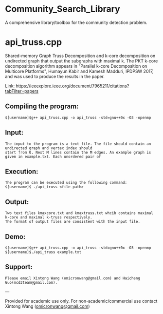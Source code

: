 # Community_Search_Library
A comprehensive library/toolbox for the community detection problem. 

# api_truss.cpp
Shared-memory Graph Truss Decomposition and k-core decomposition on undirected graph that output the subgraphs with maximal k.
The PKT k-core decomposition algorithm appears in "Parallel k-core Decomposition on Multicore Platforms", Humayun Kabir and Kamesh Madduri, IPDPSW 2017, and was used to produce the results in the paper. 

Link: https://ieeexplore.ieee.org/document/7965211/citations?tabFilter=papers

## Compiling the program:
    
    $[username]$g++ api_truss.cpp -o api_truss -std=gnu++0x -O3 -openmp
    
## Input:

    The input to the program is a text file. The file should contain an undirected graph and vertex index should 
    start from 0. Next M lines contain the M edges. An example graph is given in example.txt. Each unordered pair of 
    
## Execution:

    The program can be executed using the following command:
    $[username]$ ./api_truss <file-path>
    
## Output:

    Two text files kmaxcore.txt and kmaxtruss.txt whcih contains maximal k-core and maximal k-truss respectively. 
    The format of output files are consistent with the input file.

## Demo:

    $[username]$g++ api_truss.cpp -o api_truss -std=gnu++0x -O3 -openmp
    $[username]$./api_truss example.txt
    
## Support:

    Please email Xintong Wang (omicronwang@gmail.com) and Haicheng Guo(mcd3team@gmail.com).
— 

Provided for academic use only. For non-academic/commercial use contact 
Xintong Wang (omicronwang@gmail.com)
